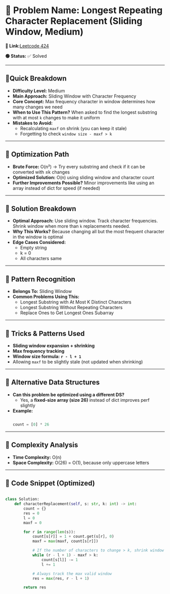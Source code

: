 # 🔹 Problem Name: **Longest Repeating Character Replacement** (Sliding Window, Medium)

**🔗 Link:**[Leetcode 424](https://leetcode.com/problems/longest-repeating-character-replacement/description/)

**🟢 Status:** ✅ Solved

---

## 🔹Quick Breakdown

* **Difficulty Level:** Medium
* **Main Approach:** Sliding Window with Character Frequency
* **Core Concept:** Max frequency character in window determines how many changes we need
* **When to Use This Pattern?** When asked to find the longest substring with at most `k` changes to make it uniform
* **Mistakes to Avoid:**
  * Recalculating `maxf` on shrink (you can keep it stale)
  * Forgetting to check `window size - maxf > k`

---

## 🔹 Optimization Path

* **Brute Force:** O(n²) → Try every substring and check if it can be converted with ≤k changes
* **Optimized Solution:** O(n) using sliding window and character count
* **Further Improvements Possible?** Minor improvements like using an array instead of dict for speed (if needed)

---

## 🔹 Solution Breakdown

* **Optimal Approach:** Use sliding window. Track character frequencies. Shrink window when more than `k` replacements needed.
* **Why This Works?** Because changing all but the most frequent character in the window is optimal
* **Edge Cases Considered:**
  * Empty string
  * k = 0
  * All characters same

---

## 🔹 Pattern Recognition

* **Belongs To:** Sliding Window
* **Common Problems Using This:**
  * Longest Substring with At Most K Distinct Characters
  * Longest Substring Without Repeating Characters
  * Replace Ones to Get Longest Ones Subarray

---

## 🔹 Tricks & Patterns Used

* **Sliding window expansion + shrinking**
* **Max frequency tracking**
* **Window size formula: `r - l + 1`**
* Allowing `maxf` to be slightly stale (not updated when shrinking)

---

## 🔹 Alternative Data Structures

* **Can this problem be optimized using a different DS?**
  * Yes, a **fixed-size array (size 26)** instead of dict improves perf slightly
* **Example:**
  ```python

  count = [0] * 26
  ```

---

## 🔹 Complexity Analysis

* **Time Complexity:** O(n)
* **Space Complexity:** O(26) = O(1), because only uppercase letters

---

## 🔹 Code Snippet (Optimized)

```python

class Solution:
    def characterReplacement(self, s: str, k: int) -> int:
        count = {}
        res = 0
        l = 0
        maxf = 0

        for r in range(len(s)):
            count[s[r]] = 1 + count.get(s[r], 0)
            maxf = max(maxf, count[s[r]])

            # If the number of characters to change > k, shrink window
            while (r - l + 1) - maxf > k:
                count[s[l]] -= 1
                l += 1

            # Always track the max valid window
            res = max(res, r - l + 1)

        return res
```
